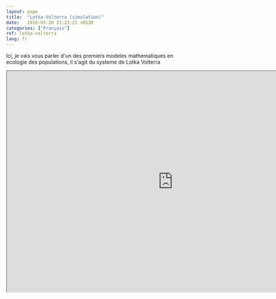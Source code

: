 ```yaml
---
layout: page
title:  "Lotka-Volterra (simulation)"
date:   2016-05-20 21:21:21 +0530
categories: ["Français"]
ref: lotka-volterra
lang: fr
---
```





Ici, je vais vous parler d'un des premiers modeles mathematiques en ecologie des populations, il s'agit du systeme de Lotka Volterra


<iframe width="900" height="600" src="https://jjycavailles.github.io/lotka-volterra/Lotka-Volterra.html"></iframe>





